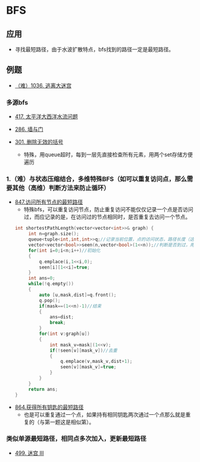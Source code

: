 # BFS
## 应用
- 寻找最短路径，由于水波扩散特点，bfs找到的路径一定是最短路径。
## 例题
- [（难）1036. 逃离大迷宫](https://leetcode.cn/problems/escape-a-large-maze/)

### 多源bfs

- [417. 太平洋大西洋水流问题 ](https://leetcode.cn/problems/pacific-atlantic-water-flow/)

- [286. 墙与门 ](https://leetcode.cn/problems/walls-and-gates/)

- [301. 删除无效的括号 ](https://leetcode.cn/problems/remove-invalid-parentheses/submissions/)
  - 特殊，用queue超时，每到一层先直接检查所有元素，用两个set存储方便遍历
  

### 1.（难）与状态压缩结合，多维特殊BFS（如可以重复访问点，那么需要其他（高维）判断方法来防止循环）
- [847.访问所有节点的最短路径](https://leetcode.cn/problems/shortest-path-visiting-all-nodes/)
  - 特殊bfs，可以重复访问节点，防止重复访问不能仅仅记录一个点是否访问过，而应记录的是，在访问过的节点相同时，是否重复去访问一个节点。
   ```c++
  int shortestPathLength(vector<vector<int>>& graph) {
        int n=graph.size();
        queue<tuple<int,int,int>>q;//记录当前位置，点的访问状态，路径长度（这个也可以不记录在这里，可以加一层循环来计算）
        vector<vector<bool>>seen(n,vector<bool>(1<<n));//判断是否到过，用访问状态和当前点共同判断。
        for(int i=0;i<n;i++)//初始化
        {
            q.emplace(i,1<<i,0);
            seen[i][1<<i]=true;
        }
        int ans=0;
        while(!q.empty())
        {
            auto [u,mask,dist]=q.front();
            q.pop();
            if(mask==(1<<n)-1)//结束
            {
                ans=dist;
                break;
            }
            for(int v:graph[u])
            {
                int mask_v=mask|(1<<v);
                if(!seen[v][mask_v])//去重
                {
                    q.emplace(v,mask_v,dist+1);
                    seen[v][mask_v]=true;
                }
            }
        }
        return ans;
  }
   ```
- [864.获得所有钥匙的最短路径](https://leetcode.cn/problems/shortest-path-to-get-all-keys/)
    - 也是可以重复通过一个点，如果持有相同钥匙两次通过一个点那么就是重复的（与第一题这是相似第）。
### 类似单源最短路径，相同点多次加入，更新最短路径
- [499. 迷宫 III](https://leetcode.cn/problems/the-maze-iii/)